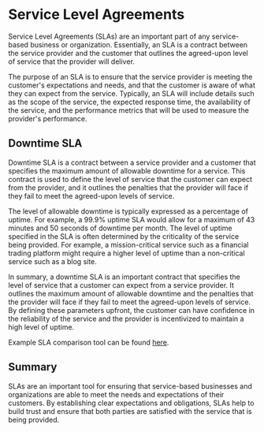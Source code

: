# Service Level Agreements 

Service Level Agreements (SLAs) are an important part of any service-based business or organization. Essentially, an SLA is a contract between the service provider and the customer that outlines the agreed-upon level of service that the provider will deliver.

The purpose of an SLA is to ensure that the service provider is meeting the customer's expectations and needs, and that the customer is aware of what they can expect from the service. Typically, an SLA will include details such as the scope of the service, the expected response time, the availability of the service, and the performance metrics that will be used to measure the provider's performance.

## Downtime SLA

Downtime SLA is a contract between a service provider and a customer that specifies the maximum amount of allowable downtime for a service. This contract is used to define the level of service that the customer can expect from the provider, and it outlines the penalties that the provider will face if they fail to meet the agreed-upon levels of service.

The level of allowable downtime is typically expressed as a percentage of uptime. For example, a 99.9% uptime SLA would allow for a maximum of 43 minutes and 50 seconds of downtime per month. The level of uptime specified in the SLA is often determined by the criticality of the service being provided. For example, a mission-critical service such as a financial trading platform might require a higher level of uptime than a non-critical service such as a blog site.

In summary, a downtime SLA is an important contract that specifies the level of service that a customer can expect from a service provider. It outlines the maximum amount of allowable downtime and the penalties that the provider will face if they fail to meet the agreed-upon levels of service. By defining these parameters upfront, the customer can have confidence in the reliability of the service and the provider is incentivized to maintain a high level of uptime.

Example SLA comparison tool can be found [here](https://uptime.is/compare). 

## Summary
SLAs are an important tool for ensuring that service-based businesses and organizations are able to meet the needs and expectations of their customers. By establishing clear expectations and obligations, SLAs help to build trust and ensure that both parties are satisfied with the service that is being provided.